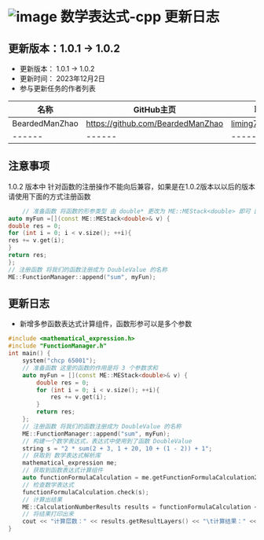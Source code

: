 # ![image](https://user-images.githubusercontent.com/113756063/203919312-dcec4a61-2136-4af2-a361-66b2ed4e6a54.png) 数学表达式-cpp 更新日志

## 更新版本：1.0.1 -> 1.0.2

* 更新版本： 1.0.1 -> 1.0.2
* 更新时间： 2023年12月2日
* 参与更新任务的作者列表

| 名称             | GitHub主页                          | 联系方式              |
|----------------|-----------------------------------|-------------------|
| BeardedManZhao | https://github.com/BeardedManZhao | liming7887@qq.com |
| ------         | ------                            | ------            |

## 注意事项

1.0.2 版本中 针对函数的注册操作不能向后兼容，如果是在1.0.2版本以以后的版本 请使用下面的方式注册函数

```c++
    // 准备函数 将函数的形参类型 由 double* 更改为 ME::MEStack<double> 即可 因为 ME::MEStack<double> 具有更大的灵活性
auto myFun =[](const ME::MEStack<double>& v) {
double res = 0;
for (int i = 0; i < v.size(); ++i){
res += v.get(i);
}
return res;
};
// 注册函数 将我们的函数注册成为 DoubleValue 的名称
ME::FunctionManager::append("sum", myFun);
```

## 更新日志

* 新增多参函数表达式计算组件，函数形参可以是多个参数

```c++
#include <mathematical_expression.h>
#include "FunctionManager.h"
int main() {
    system("chcp 65001");
    // 准备函数 这里的函数的作用是将 3 个参数求和
    auto myFun = [](const ME::MEStack<double>& v) {
        double res = 0;
        for (int i = 0; i < v.size(); ++i){
            res += v.get(i);
        }
        return res;
    };
    // 注册函数 将我们的函数注册成为 DoubleValue 的名称
    ME::FunctionManager::append("sum", myFun);
    // 构建一个数学表达式，表达式中使用到了函数 DoubleValue
    string s = "2 * sum(2 + 3, 1 + 20, 10 + (1 - 2)) + 1";
    // 获取到 数学表达式解析库
    mathematical_expression me;
    // 获取到函数表达式计算组件
    auto functionFormulaCalculation = me.getFunctionFormulaCalculation2();
    // 检查数学表达式
    functionFormulaCalculation.check(s);
    // 计算出结果
    ME::CalculationNumberResults results = functionFormulaCalculation << s;
    // 将结果打印出来
    cout << "计算层数：" << results.getResultLayers() << "\t计算结果：" << results << "\t计算来源：" << results.getCalculationSourceName() << endl;
}
```
